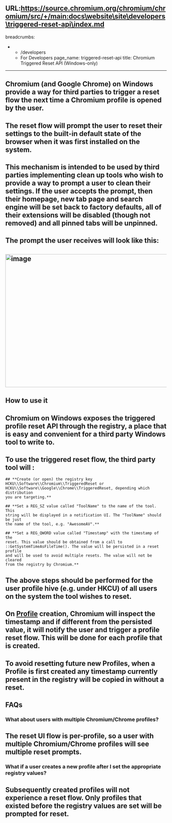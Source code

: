 URL:https://source.chromium.org/chromium/chromium/src/+/main:docs\website\site\developers\triggered-reset-api\index.md
---
breadcrumbs:
- - /developers
  - For Developers
page_name: triggered-reset-api
title: Chromium Triggered Reset API (Windows-only)
---

## **Chromium (and Google Chrome) on Windows provide a way for third parties to trigger a reset flow the next time a Chromium profile is opened by the user.**

## **The reset flow will prompt the user to reset their settings to the built-in default state of the browser when it was first installed on the system.**

## **This mechanism is intended to be used by third parties implementing clean up tools who wish to provide a way to prompt a user to clean their settings. If the user accepts the prompt, then their homepage, new tab page and search engine will be set back to factory defaults, all of their extensions will be disabled (though not removed) and all pinned tabs will be unpinned.**

## **The prompt the user receives will look like this:**

## **<img alt="image" src="https://lh3.googleusercontent.com/rtQtZI_dBoD6D6tP8PkDQBw5SCDpUCQoEbzD01nT_ekbpgfalNlnfugK2GcogB6NA3yfFFqGvQh9OI3e37uFcRpzfqNF6Fiae0WxNCoypPbySshE2STyT4wFjAQupMOyGIHlaU8p" height=415 width=619>**

## How to use it

## **Chromium on Windows exposes the triggered profile reset API through the registry, a place that is easy and convenient for a third party Windows tool to write to.**

## **To use the triggered reset flow, the third party tool will :**

    ## **Create (or open) the registry key
    HCKU\\Software\\Chromium\\TriggeredReset or
    HCKU\\Software\\Google\\Chrome\\TriggeredReset, depending which distribution
    you are targeting.**

    ## **Set a REG_SZ value called "ToolName" to the name of the tool. This
    string will be displayed in a notification UI. The "ToolName" should be just
    the name of the tool, e.g. "AwesomeAV".**

    ## **Set a REG_QWORD value called "Timestamp" with the timestamp of the
    reset. This value should be obtained from a call to
    ::GetSystemTimeAsFileTime(). The value will be persisted in a reset profile
    and will be used to avoid multiple resets. The value will not be cleared
    from the registry by Chromium.**

## **The above steps should be performed for the user profile hive (e.g. under HKCU) of all users on the system the tool wishes to reset.**

## **On [Profile](https://code.google.com/p/chromium/codesearch#chromium/src/chrome/browser/profiles/profile.h&l=70) creation, Chromium will inspect the timestamp and if different from the persisted value, it will notify the user and trigger a profile reset flow. This will be done for each profile that is created.**

## **To avoid resetting future new Profiles, when a Profile is first created any timestamp currently present in the registry will be copied in without a reset.**

## FAQs

### What about users with multiple Chromium/Chrome profiles?

## **The reset UI flow is per-profile, so a user with multiple Chromium/Chrome profiles will see multiple reset prompts.**

### What if a user creates a new profile after I set the appropriate registry values?

## Subsequently created profiles will not experience a reset flow. Only profiles that existed before the registry values are set will be prompted for reset.
